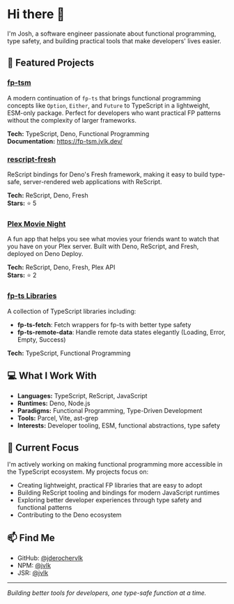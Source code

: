 # Hi there 👋

I'm Josh, a software engineer passionate about functional programming, type safety, and building practical tools that make developers' lives easier.

## 🚀 Featured Projects

### [fp-tsm](https://github.com/jderochervlk/fp-tsm)
A modern continuation of `fp-ts` that brings functional programming concepts like `Option`, `Either`, and `Future` to TypeScript in a lightweight, ESM-only package. Perfect for developers who want practical FP patterns without the complexity of larger frameworks.

**Tech:** TypeScript, Deno, Functional Programming  
**Documentation:** https://fp-tsm.jvlk.dev/

### [rescript-fresh](https://github.com/jderochervlk/rescript-fresh)
ReScript bindings for Deno's Fresh framework, making it easy to build type-safe, server-rendered web applications with ReScript.

**Tech:** ReScript, Deno, Fresh  
**Stars:** ⭐ 5

### [Plex Movie Night](https://github.com/jderochervlk/plex-movie-night)
A fun app that helps you see what movies your friends want to watch that you have on your Plex server. Built with Deno, ReScript, and Fresh, deployed on Deno Deploy.

**Tech:** ReScript, Deno, Fresh, Plex API  
**Stars:** ⭐ 2

### [fp-ts Libraries](https://github.com/jderochervlk/typescript-libraries)
A collection of TypeScript libraries including:
- **fp-ts-fetch**: Fetch wrappers for fp-ts with better type safety
- **fp-ts-remote-data**: Handle remote data states elegantly (Loading, Error, Empty, Success)

**Tech:** TypeScript, Functional Programming

## 💻 What I Work With

- **Languages:** TypeScript, ReScript, JavaScript
- **Runtimes:** Deno, Node.js
- **Paradigms:** Functional Programming, Type-Driven Development
- **Tools:** Parcel, Vite, ast-grep
- **Interests:** Developer tooling, ESM, functional abstractions, type safety

## 🎯 Current Focus

I'm actively working on making functional programming more accessible in the TypeScript ecosystem. My projects focus on:

- Creating lightweight, practical FP libraries that are easy to adopt
- Building ReScript tooling and bindings for modern JavaScript runtimes
- Exploring better developer experiences through type safety and functional patterns
- Contributing to the Deno ecosystem

## 📫 Find Me

- GitHub: [@jderochervlk](https://github.com/jderochervlk)
- NPM: [@jvlk](https://www.npmjs.com/~jvlk)
- JSR: [@jvlk](https://jsr.io/@jvlk)

---

*Building better tools for developers, one type-safe function at a time.*
